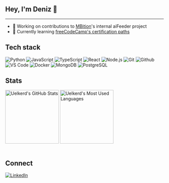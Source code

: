 ## Hey, I'm Deniz 👋
---
- 🔭 Working on contributions to [MBition](https://mbition.io/)'s internal aiFeeder project
- 🌱 Currently learning [freeCodeCamp's certification paths](https://github.com/uelkerd/fCC)



## Tech stack
![Python](https://img.shields.io/badge/-Python-333333?style=flat&logo=python)
![JavaScript](https://img.shields.io/badge/-JavaScript-333333?style=flat&logo=javascript)
![TypeScript](https://img.shields.io/badge/-TypeScript-333333?style=flat&logo=typescript)
![React](https://img.shields.io/badge/-React-333333?style=flat&logo=react)
![Node.js](https://img.shields.io/badge/-Node.js-333333?style=flat&logo=node.js)
![Git](https://img.shields.io/badge/-Git-333333?style=flat&logo=git)
![Github](https://img.shields.io/badge/-Github-333333?style=flat&logo=github)
![VS Code](https://img.shields.io/badge/-VS%20Code-333333?style=flat)
![Docker](https://img.shields.io/badge/-Docker-333333?style=flat&logo=docker)
![MongoDB](https://img.shields.io/badge/-MongoDB-333333?style=flat&logo=mongodb)
![PostgreSQL](https://img.shields.io/badge/-PostgreSQL-333333?style=flat&logo=postgresql)


## Stats
<div align="left">
  <img src="https://github-readme-stats.vercel.app/api?username=uelkerd&show_icons=true&theme=tokyonight" alt="Uelkerd's GitHub Stats" height="170" />
  <img src="https://github-readme-stats.vercel.app/api/top-langs/?username=uelkerd&layout=compact&theme=tokyonight" alt="Uelkerd's Most Used Languages" height="170" />
  
  <br />
  

  
  <br />
  
## Connect

[![LinkedIn](https://img.shields.io/badge/-LinkedIn-0077B5?style=flat&logo=linkedin&logoColor=white)](https://linkedin.com/in/duelker)

<!--
**0x-duelker/0x-duelker** is a ✨ _special_ ✨ repository because its `README.md` (this file) appears on your GitHub profile.

Here are some ideas to get you started:

- 🔭 I’m currently working on ...
- 🌱 I’m currently learning ...
- 👯 I’m looking to collaborate on ...
- 🤔 I’m looking for help with ...
- 💬 Ask me about ...
- 📫 How to reach me: ...
- 😄 Pronouns: ...
- ⚡ Fun fact: ...
  <img src="https://github-readme-streak-stats.herokuapp.com/?user=uelkerd&theme=tokyonight" alt="Uelkerd's Contribution Streak" />
-->

